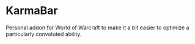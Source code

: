 # KarmaBar
Personal addon for World of Warcraft to make it a bit easier to optimize a particularly convoluted ability.
